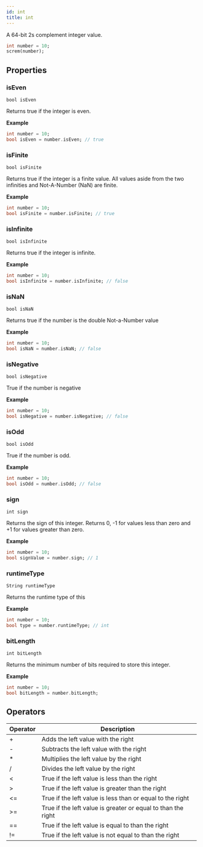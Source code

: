 ```yaml
---
id: int
title: int
---
```


A 64-bit 2s complement integer value.

```dart
int number = 10;
screm(number);
```

## Properties

### isEven

`bool isEven`

Returns true if the integer is even.

**Example**
```dart
int number = 10;
bool isEven = number.isEven; // true
```

### isFinite

`bool isFinite`

Returns true if the integer is a finite value. All values aside from the two infinities and Not-A-Number (NaN) are finite.

**Example**
```dart
int number = 10;
bool isFinite = number.isFinite; // true
```

### isInfinite

`bool isInfinite`

Returns true if the integer is infinite.

**Example**
```dart
int number = 10;
bool isInfinite = number.isInfinite; // false
```

### isNaN

`bool isNaN`

Returns true if the number is the double Not-a-Number value

**Example**
```dart
int number = 10;
bool isNaN = number.isNaN; // false
```


### isNegative

`bool isNegative`

True if the number is negative

**Example**
```dart
int number = 10;
bool isNegative = number.isNegative; // false
```

### isOdd

`bool isOdd`

True if the number is odd.

**Example**
```dart
int number = 10;
bool isOdd = number.isOdd; // false
```

### sign

`int sign`

Returns the sign of this integer. Returns 0, -1 for values less than zero and +1 for values greater than zero.

**Example**
```dart
int number = 10;
bool signValue = number.sign; // 1
```

### runtimeType

`String runtimeType`

Returns the runtime type of this

**Example**
```dart
int number = 10;
bool type = number.runtimeType; // int
```

### bitLength

`int bitLength`

Returns the minimum number of bits required to store this integer.

**Example**
```dart
int number = 10;
bool bitLength = number.bitLength;
```

## Operators

|Operator|Description|
| -- | -- |
|+|Adds the left value with the right|
|-|Subtracts the left value with the right|
|*|Multiplies the left value by the right|
|/|Divides the left value by the right|
|<|True if the left value is less than the right|
|>|True if the left value is greater than the right|
|<=|True if the left value is less than or equal to the right|
|>=|True if the left value is greater or equal to than the right|
|==|True if the left value is equal to than the right|
|!=|True if the left value is not equal to than the right|
